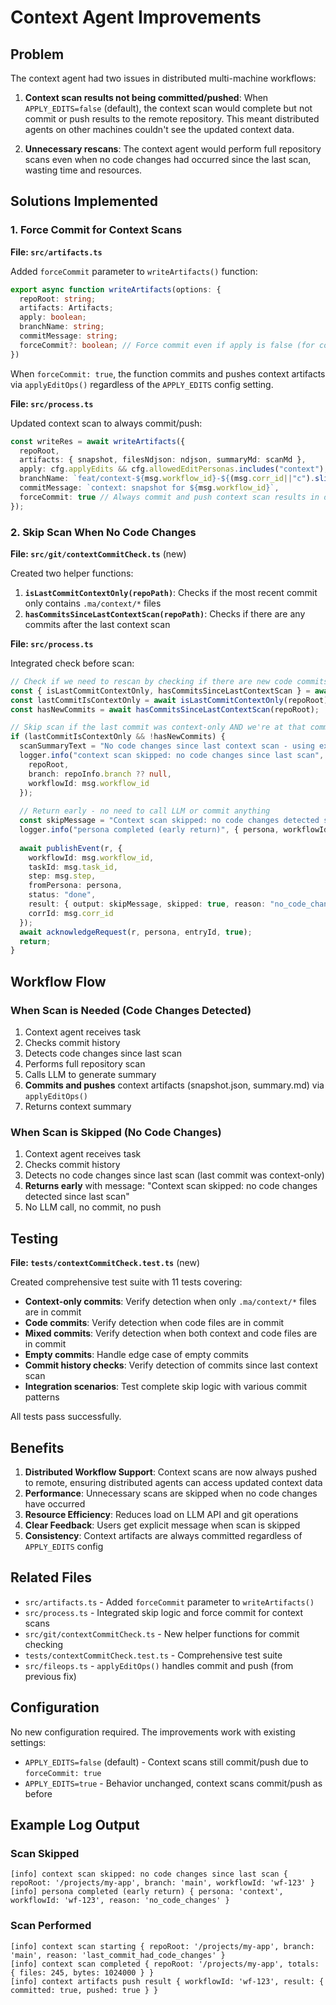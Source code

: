 # Context Agent Improvements

## Problem

The context agent had two issues in distributed multi-machine workflows:

1. **Context scan results not being committed/pushed**: When `APPLY_EDITS=false` (default), the context scan would complete but not commit or push results to the remote repository. This meant distributed agents on other machines couldn't see the updated context data.

2. **Unnecessary rescans**: The context agent would perform full repository scans even when no code changes had occurred since the last scan, wasting time and resources.

## Solutions Implemented

### 1. Force Commit for Context Scans

**File: `src/artifacts.ts`**

Added `forceCommit` parameter to `writeArtifacts()` function:

```typescript
export async function writeArtifacts(options: {
  repoRoot: string;
  artifacts: Artifacts;
  apply: boolean;
  branchName: string;
  commitMessage: string;
  forceCommit?: boolean; // Force commit even if apply is false (for context scans)
})
```

When `forceCommit: true`, the function commits and pushes context artifacts via `applyEditOps()` regardless of the `APPLY_EDITS` config setting.

**File: `src/process.ts`**

Updated context scan to always commit/push:

```typescript
const writeRes = await writeArtifacts({
  repoRoot,
  artifacts: { snapshot, filesNdjson: ndjson, summaryMd: scanMd },
  apply: cfg.applyEdits && cfg.allowedEditPersonas.includes("context"),
  branchName: `feat/context-${msg.workflow_id}-${(msg.corr_id||"c").slice(0,8)}`,
  commitMessage: `context: snapshot for ${msg.workflow_id}`,
  forceCommit: true // Always commit and push context scan results in distributed workflow
});
```

### 2. Skip Scan When No Code Changes

**File: `src/git/contextCommitCheck.ts`** (new)

Created two helper functions:

1. **`isLastCommitContextOnly(repoPath)`**: Checks if the most recent commit only contains `.ma/context/*` files
2. **`hasCommitsSinceLastContextScan(repoPath)`**: Checks if there are any commits after the last context scan

**File: `src/process.ts`**

Integrated check before scan:

```typescript
// Check if we need to rescan by checking if there are new code commits since last context scan
const { isLastCommitContextOnly, hasCommitsSinceLastContextScan } = await import("./git/contextCommitCheck.js");
const lastCommitIsContextOnly = await isLastCommitContextOnly(repoRoot);
const hasNewCommits = await hasCommitsSinceLastContextScan(repoRoot);

// Skip scan if the last commit was context-only AND we're at that commit (no new commits since)
if (lastCommitIsContextOnly && !hasNewCommits) {
  scanSummaryText = "No code changes since last context scan - using existing context data";
  logger.info("context scan skipped: no code changes since last scan", {
    repoRoot,
    branch: repoInfo.branch ?? null,
    workflowId: msg.workflow_id
  });
  
  // Return early - no need to call LLM or commit anything
  const skipMessage = "Context scan skipped: no code changes detected since last scan. The existing context data is still current.";
  logger.info("persona completed (early return)", { persona, workflowId: msg.workflow_id, reason: "no_code_changes" });
  
  await publishEvent(r, {
    workflowId: msg.workflow_id,
    taskId: msg.task_id,
    step: msg.step,
    fromPersona: persona,
    status: "done",
    result: { output: skipMessage, skipped: true, reason: "no_code_changes" },
    corrId: msg.corr_id
  });
  await acknowledgeRequest(r, persona, entryId, true);
  return;
}
```

## Workflow Flow

### When Scan is Needed (Code Changes Detected)

1. Context agent receives task
2. Checks commit history
3. Detects code changes since last scan
4. Performs full repository scan
5. Calls LLM to generate summary
6. **Commits and pushes** context artifacts (snapshot.json, summary.md) via `applyEditOps()`
7. Returns context summary

### When Scan is Skipped (No Code Changes)

1. Context agent receives task
2. Checks commit history
3. Detects no code changes since last scan (last commit was context-only)
4. **Returns early** with message: "Context scan skipped: no code changes detected since last scan"
5. No LLM call, no commit, no push

## Testing

**File: `tests/contextCommitCheck.test.ts`** (new)

Created comprehensive test suite with 11 tests covering:

- **Context-only commits**: Verify detection when only `.ma/context/*` files are in commit
- **Code commits**: Verify detection when code files are in commit
- **Mixed commits**: Verify detection when both context and code files are in commit
- **Empty commits**: Handle edge case of empty commits
- **Commit history checks**: Verify detection of commits since last context scan
- **Integration scenarios**: Test complete skip logic with various commit patterns

All tests pass successfully.

## Benefits

1. **Distributed Workflow Support**: Context scans are now always pushed to remote, ensuring distributed agents can access updated context data
2. **Performance**: Unnecessary scans are skipped when no code changes have occurred
3. **Resource Efficiency**: Reduces load on LLM API and git operations
4. **Clear Feedback**: Users get explicit message when scan is skipped
5. **Consistency**: Context artifacts are always committed regardless of `APPLY_EDITS` config

## Related Files

- `src/artifacts.ts` - Added `forceCommit` parameter to `writeArtifacts()`
- `src/process.ts` - Integrated skip logic and force commit for context scans
- `src/git/contextCommitCheck.ts` - New helper functions for commit checking
- `tests/contextCommitCheck.test.ts` - Comprehensive test suite
- `src/fileops.ts` - `applyEditOps()` handles commit and push (from previous fix)

## Configuration

No new configuration required. The improvements work with existing settings:

- `APPLY_EDITS=false` (default) - Context scans still commit/push due to `forceCommit: true`
- `APPLY_EDITS=true` - Behavior unchanged, context scans commit/push as before

## Example Log Output

### Scan Skipped
```
[info] context scan skipped: no code changes since last scan { repoRoot: '/projects/my-app', branch: 'main', workflowId: 'wf-123' }
[info] persona completed (early return) { persona: 'context', workflowId: 'wf-123', reason: 'no_code_changes' }
```

### Scan Performed
```
[info] context scan starting { repoRoot: '/projects/my-app', branch: 'main', reason: 'last_commit_had_code_changes' }
[info] context scan completed { repoRoot: '/projects/my-app', totals: { files: 245, bytes: 1024000 } }
[info] context artifacts push result { workflowId: 'wf-123', result: { committed: true, pushed: true } }
```
